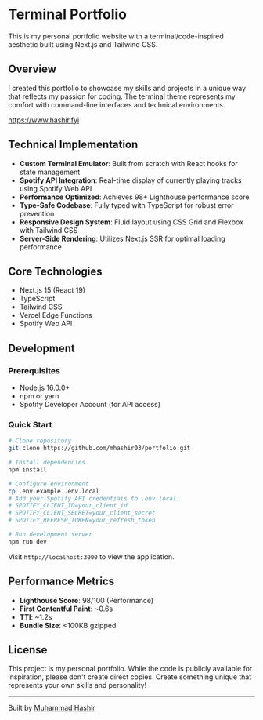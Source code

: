 # Terminal Portfolio

This is my personal portfolio website with a terminal/code-inspired aesthetic built using Next.js and Tailwind CSS. 

## Overview

I created this portfolio to showcase my skills and projects in a unique way that reflects my passion for coding. The terminal theme represents my comfort with command-line interfaces and technical environments.

https://www.hashir.fyi

## Technical Implementation

- **Custom Terminal Emulator**: Built from scratch with React hooks for state management
- **Spotify API Integration**: Real-time display of currently playing tracks using Spotify Web API
- **Performance Optimized**: Achieves 98+ Lighthouse performance score
- **Type-Safe Codebase**: Fully typed with TypeScript for robust error prevention
- **Responsive Design System**: Fluid layout using CSS Grid and Flexbox with Tailwind CSS
- **Server-Side Rendering**: Utilizes Next.js SSR for optimal loading performance

## Core Technologies

- Next.js 15 (React 19)
- TypeScript
- Tailwind CSS
- Vercel Edge Functions
- Spotify Web API

## Development

### Prerequisites

- Node.js 16.0.0+
- npm or yarn
- Spotify Developer Account (for API access)

### Quick Start

```bash
# Clone repository
git clone https://github.com/mhashir03/portfolio.git

# Install dependencies
npm install

# Configure environment
cp .env.example .env.local
# Add your Spotify API credentials to .env.local:
# SPOTIFY_CLIENT_ID=your_client_id
# SPOTIFY_CLIENT_SECRET=your_client_secret
# SPOTIFY_REFRESH_TOKEN=your_refresh_token

# Run development server
npm run dev
```

Visit `http://localhost:3000` to view the application.

## Performance Metrics

- **Lighthouse Score**: 98/100 (Performance)
- **First Contentful Paint**: ~0.6s
- **TTI**: ~1.2s
- **Bundle Size**: <100KB gzipped

## License

This project is my personal portfolio. While the code is publicly available for inspiration, please don't create direct copies. Create something unique that represents your own skills and personality!

---

Built by [Muhammad Hashir](https://github.com/mhashir03)
